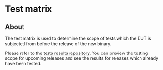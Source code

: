 # Test matrix

## About

The test matrix is used to determine the scope of tests which the DUT is
subjected from before the release of the new binary.

Please refer to the [tests results repository](https://github.com/Dasharo/osfv-results/tree/main/boards/NovaCustom/MTL_14th_Gen/NUC_BOX/).
You can preview the testing scope for upcoming releases and see the results for
releases which already have been tested.
